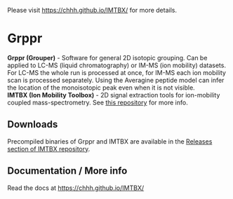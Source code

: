 Please visit https://chhh.github.io/IMTBX/ for more details.

# Grppr
**Grppr (Grouper)** - Software for general 2D isotopic grouping. Can be applied
to LC-MS (liquid chromatography) or IM-MS (ion mobility) datasets. For LC-MS
the whole run is processed at once, for IM-MS each ion mobility scan is
processed separately. Using the Averagine peptide model can infer the location
of the monoisotopic peak even when it is not visible.  
**IMTBX (Ion Mobility Toolbox)** - 2D signal extraction tools for ion-mobility
coupled mass-spectrometry. See [this repository](https://github.com/chhh/IMTBX)
for more info.


## Downloads
Precompiled binaries of Grppr and IMTBX are available in the
[Releases section of IMTBX repository](https://github.com/chhh/IMTBX/releases/latest).


## Documentation / More info
Read the docs at https://chhh.github.io/IMTBX/
